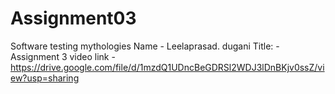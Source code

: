 # Assignment03
Software testing mythologies 
 Name - Leelaprasad. dugani 
 Title: - Assignment 3
 video link - https://drive.google.com/file/d/1mzdQ1UDncBeGDRSl2WDJ3lDnBKjv0ssZ/view?usp=sharing 
